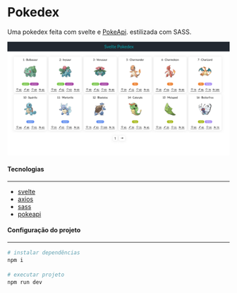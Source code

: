 # Pokedex

Uma pokedex feita com svelte e [PokeApi](https://pokeapi.co/). estilizada com SASS. 



![Page_1](./screenshots/page_1.png)

#### Tecnologias
---

- [svelte](https://svelte.dev/)
- [axios](https://axios-http.com/)
- [sass](https://sass-lang.com/)
- [pokeapi](https://pokeapi.co/)



#### Configuração do projeto

---

```bash
# instalar dependências
npm i

# executar projeto
npm run dev
```

